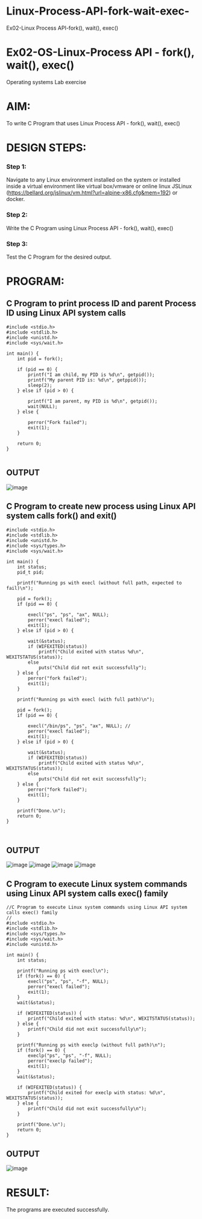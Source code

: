 # Linux-Process-API-fork-wait-exec-

Ex02-Linux Process API-fork(), wait(), exec()

# Ex02-OS-Linux-Process API - fork(), wait(), exec()

Operating systems Lab exercise

# AIM:
To write C Program that uses Linux Process API - fork(), wait(), exec()

# DESIGN STEPS:

### Step 1:

Navigate to any Linux environment installed on the system or installed inside a virtual environment like virtual box/vmware or online linux JSLinux (https://bellard.org/jslinux/vm.html?url=alpine-x86.cfg&mem=192) or docker.

### Step 2:

Write the C Program using Linux Process API - fork(), wait(), exec()

### Step 3:

Test the C Program for the desired output. 

# PROGRAM:

## C Program to print process ID and parent Process ID using Linux API system calls

```
#include <stdio.h>
#include <stdlib.h>
#include <unistd.h>
#include <sys/wait.h> 

int main() {
    int pid = fork();

    if (pid == 0) { 
        printf("I am child, my PID is %d\n", getpid()); 
        printf("My parent PID is: %d\n", getppid()); 
        sleep(2); 
    } else if (pid > 0) { 

        printf("I am parent, my PID is %d\n", getpid()); 
        wait(NULL);
    } else {
        
        perror("Fork failed");
        exit(1);
    }

    return 0;
}


```

## OUTPUT

![image](https://github.com/user-attachments/assets/3defe8e4-d1c3-4b27-a019-63e4ee813866)




## C Program to create new process using Linux API system calls fork() and exit()

```
#include <stdio.h>
#include <stdlib.h>
#include <unistd.h>
#include <sys/types.h>
#include <sys/wait.h>

int main() {
    int status;
    pid_t pid;

    printf("Running ps with execl (without full path, expected to fail)\n");
    
    pid = fork(); 
    if (pid == 0) {
        
        execl("ps", "ps", "ax", NULL);
        perror("execl failed");
        exit(1);
    } else if (pid > 0) {
      
        wait(&status);
        if (WIFEXITED(status))
            printf("Child exited with status %d\n", WEXITSTATUS(status));
        else
            puts("Child did not exit successfully");
    } else {
        perror("fork failed");
        exit(1);
    }

    printf("Running ps with execl (with full path)\n");

    pid = fork(); 
    if (pid == 0) {
       
        execl("/bin/ps", "ps", "ax", NULL); // 
        perror("execl failed");
        exit(1);
    } else if (pid > 0) {
       
        wait(&status);
        if (WIFEXITED(status))
            printf("Child exited with status %d\n", WEXITSTATUS(status));
        else
            puts("Child did not exit successfully");
    } else {
        perror("fork failed");
        exit(1);
    }

    printf("Done.\n");
    return 0;
}

   
```

## OUTPUT
![image](https://github.com/user-attachments/assets/c0525d8d-5259-4366-8a4e-b66f80e13f94)
![image](https://github.com/user-attachments/assets/2fd4ca0e-15c1-42c1-a19b-274a2fc579b3)
![image](https://github.com/user-attachments/assets/eff5268c-5679-4e40-882e-557aba520504)
![image](https://github.com/user-attachments/assets/1ebb1563-f77a-43cd-ac0c-21e3aad5bd61)



## C Program to execute Linux system commands using Linux API system calls exec() family
```
//C Program to execute Linux system commands using Linux API system calls exec() family
//
#include <stdio.h>
#include <stdlib.h>
#include <sys/types.h>
#include <sys/wait.h>
#include <unistd.h>

int main() {
    int status;

    printf("Running ps with execl\n");
    if (fork() == 0) {
        execl("ps", "ps", "-f", NULL);
        perror("execl failed");
        exit(1);
    }
    wait(&status);

    if (WIFEXITED(status)) {
        printf("Child exited with status: %d\n", WEXITSTATUS(status));
    } else {
        printf("Child did not exit successfully\n");
    }

    printf("Running ps with execlp (without full path)\n");
    if (fork() == 0) {
        execlp("ps", "ps", "-f", NULL);
        perror("execlp failed");
        exit(1);
    }
    wait(&status);

    if (WIFEXITED(status)) {
        printf("Child exited for execlp with status: %d\n", WEXITSTATUS(status));
    } else {
        printf("Child did not exit successfully\n");
    }

    printf("Done.\n");
    return 0;
}

```
## OUTPUT

![image](https://github.com/user-attachments/assets/6d78191d-feed-4014-982d-3c45f48d8975)


# RESULT:

The programs are executed successfully.
